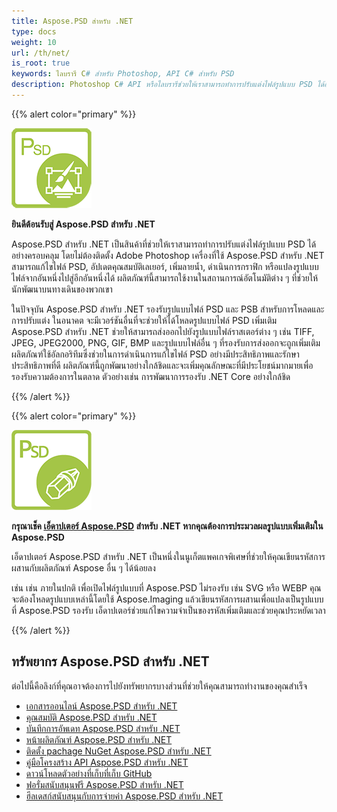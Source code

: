 ```yaml
---
title: Aspose.PSD สำหรับ .NET
type: docs
weight: 10
url: /th/net/
is_root: true
keywords: ไลบรารี C# สำหรับ Photoshop, API C# สำหรับ PSD
description: Photoshop C# API หรือไลบรารีช่วยให้เราสามารถทำการปรับแต่งไฟล์รูปแบบ PSD ได้อย่างครอบคลุม โดยไม่ต้องใช้ Adobe Photoshop และรองรับการโหลด การปรับแต่ง และการแปลงเป็นรูปแบบไฟล์ราสเตอร์ต่าง ๆ เช่น TIFF, JPEG, JPEG2000, PNG, GIF, และ BMP
---
```


{{% alert color="primary" %}} 

**![โลโก้สินค้า Aspose.PSD สำหรับ .NET](home_1.png)**

**ยินดีต้อนรับสู่ Aspose.PSD สำหรับ .NET**

Aspose.PSD สำหรับ .NET เป็นสินค้าที่ช่วยให้เราสามารถทำการปรับแต่งไฟล์รูปแบบ PSD ได้อย่างครอบคลุม โดยไม่ต้องติดตั้ง Adobe Photoshop เครื่องที่ใช้ Aspose.PSD สำหรับ .NET สามารถแก้ไขไฟล์ PSD, อัปเดตคุณสมบัติเลเยอร์, เพิ่มลายน้ำ, ดำเนินการกราฟิก หรือแปลงรูปแบบไฟล์จากอันหนึ่งไปสู่อีกอันหนึ่งได้ ผลิตภัณฑ์นี้สามารถใช้งานในสถานการณ์อัตโนมัติต่าง ๆ ที่ช่วยให้นักพัฒนาบนทางเดินของพวกเขา

ในปัจจุบัน Aspose.PSD สำหรับ .NET รองรับรูปแบบไฟล์ PSD และ PSB สำหรับการโหลดและการปรับแต่ง ในอนาคต จะมีเวอร์ชันอื่นที่จะช่วยให้ได้โหลดรูปแบบไฟล์ PSD เพิ่มเติม Aspose.PSD สำหรับ .NET ช่วยให้สามารถส่งออกไปยังรูปแบบไฟล์ราสเตอร์ต่าง ๆ เช่น TIFF, JPEG, JPEG2000, PNG, GIF, BMP และรูปแบบไฟล์อื่น ๆ ที่รองรับการส่งออกจะถูกเพิ่มเติมผลิตภัณฑ์ใช้อัลกอริทึมซึ่งช่วยในการดำเนินการแก้ไขไฟล์ PSD อย่างมีประสิทธิภาพและรักษาประสิทธิภาพที่ดี ผลิตภัณฑ์นี้ถูกพัฒนาอย่างใกล้ชิดและจะเพิ่มคุณลักษณะที่มีประโยชน์มากมายเพื่อรองรับความต้องการในตลาด ตัวอย่างเช่น การพัฒนาการรองรับ .NET Core อย่างใกล้ชิด

{{% /alert %}} 

{{% alert color="primary" %}} 

**![Aspose.PSD สำหรับโปรแกรมเชื่อมต่อสำหรับ .NET โลโก้](aspose_psd-for-net-adapter.png)**

**กรุณาเช็ค [เอ็ดาปเตอร์ Aspose.PSD](/psd/th/net/adapters) สำหรับ .NET หากคุณต้องการประมวลผลรูปแบบเพิ่มเติมใน Aspose.PSD**

เอ็ดาปเตอร์ Aspose.PSD สำหรับ .NET เป็นหนึ่งในนูเก็ตแพคเกจพิเศษที่ช่วยให้คุณเขียนรหัสการผสานกับผลิตภัณฑ์ Aspose อื่น ๆ ได้น้อยลง

เช่น เช่น ภายในปกติ เพื่อเปิดไฟล์รูปแบบที่ Aspose.PSD ไม่รองรับ เช่น SVG หรือ WEBP คุณจะต้องโหลดรูปแบบเหล่านี้โดยใช้ Aspose.Imaging แล้วเขียนรหัสการผสานเพื่อแปลงเป็นรูปแบบที่ Aspose.PSD รองรับ เอ็ดาปเตอร์ช่วยแก้ไขความจำเป็นของรหัสเพิ่มเติมและช่วยคุณประหยัดเวลา

{{% /alert %}} 

## **ทรัพยากร Aspose.PSD สำหรับ .NET**

ต่อไปนี้คือลิงก์ที่คุณอาจต้องการไปยังทรัพยากรบางส่วนที่ช่วยให้คุณสามารถทำงานของคุณสำเร็จ

- [เอกสารออนไลน์ Aspose.PSD สำหรับ .NET](/psd/th/net/)
- [คุณสมบัติ Aspose.PSD สำหรับ .NET](/psd/th/net/features/)
- [บันทึกการอัพเดท Aspose.PSD สำหรับ .NET](/psd/th/net/release-notes/)
- [หน้าผลิตภัณฑ์ Aspose.PSD สำหรับ .NET](https://products.aspose.com/psd/net)
- [ติดตั้ง pachage NuGet Aspose.PSD สำหรับ .NET](https://www.nuget.org/packages/Aspose.PSD/)
- [คู่มือโครงสร้าง API Aspose.PSD สำหรับ .NET](https://reference.aspose.com/net/psd)
- [ดาวน์โหลดตัวอย่างที่เก็บที่เก็บ GitHub](https://github.com/aspose-psd/Aspose.PSD-for-.NET)
- [ฟอรั่มสนับสนุนฟรี Aspose.PSD สำหรับ .NET](https://forum.aspose.com/c/psd)
- [ฮีลเดสก์สนับสนุนกับการจ่ายค่า Aspose.PSD สำหรับ .NET](https://helpdesk.aspose.com/)
